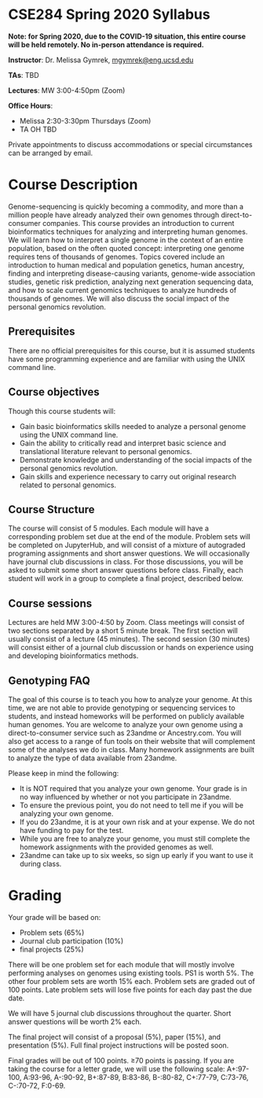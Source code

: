 # CSE284 Spring 2020 Syllabus

**Note: for Spring 2020, due to the COVID-19 situation, this entire course will be held remotely. No in-person attendance is required.**

**Instructor**: Dr. Melissa Gymrek, mgymrek@eng.ucsd.edu

**TAs**: TBD

**Lectures**: MW 3:00-4:50pm (Zoom)

**Office Hours**:
* Melissa 2:30-3:30pm Thursdays (Zoom)
* TA OH TBD

Private appointments to discuss accommodations or special circumstances can be arranged by email.

# Course Description

Genome-sequencing is quickly becoming a commodity, and more than a million people have already analyzed
their own genomes through direct-to-consumer companies. This course provides an introduction to current
bioinformatics techniques for analyzing and interpreting human genomes. We will learn how to interpret a single
genome in the context of an entire population, based on the often quoted concept: interpreting one genome
requires tens of thousands of genomes. Topics covered include an introduction to human medical and population
genetics, human ancestry, finding and interpreting disease-causing variants, genome-wide association studies,
genetic risk prediction, analyzing next generation sequencing data, and how to scale current genomics techniques
to analyze hundreds of thousands of genomes. We will also discuss the social impact of the personal genomics
revolution.

## Prerequisites
There are no official prerequisites for this course, but it is assumed students have some programming experience
and are familiar with using the UNIX command line.

## Course objectives
Though this course students will:
* Gain basic bioinformatics skills needed to analyze a personal genome using the UNIX command line.
* Gain the ability to critically read and interpret basic science and translational literature relevant to personal
genomics.
* Demonstrate knowledge and understanding of the social impacts of the personal genomics revolution.
* Gain skills and experience necessary to carry out original research related to personal genomics.

## Course Structure

The course will consist of 5 modules. Each module will have a corresponding problem set due at the end of the module. Problem sets will be completed on JupyterHub, and will consist of a mixture of autograded programing assignments and short answer questions.
We will occasionally have journal club discussions in class. For those discussions, you will be asked to submit some short answer questions before class.
Finally, each student will work in a group to complete a final project, described below.

## Course sessions
Lectures are held MW 3:00-4:50 by Zoom. Class meetings will consist of two sections separated by a short 5 minute break. The first section will usually
consist of a lecture (45 minutes). The second session (30 minutes) will consist either of a journal club discussion
or hands on experience using and developing bioinformatics methods. 

## Genotyping FAQ
The goal of this course is to teach you how to analyze your genome. At this time, we are not able to provide
genotyping or sequencing services to students, and instead homeworks will be performed on publicly available
human genomes. You are welcome to analyze your own genome using a direct-to-consumer service such as
23andme or Ancestry.com. You will also get access to a range of fun tools on their website that will complement some of the analyses we do in
class. Many homework assignments are built to analyze the type of data available from 23andme.

Please keep in mind the following:
* It is NOT required that you analyze your own genome. Your grade is in no way influenced by whether or
not you participate in 23andme.
* To ensure the previous point, you do not need to tell me if you will be analyzing your own genome.
* If you do 23andme, it is at your own risk and at your expense. We do not have funding to pay for the
test.
* While you are free to analyze your genome, you must still complete the homework assignments with the
provided genomes as well.
* 23andme can take up to six weeks, so sign up early if you want to use it during class.

# Grading

Your grade will be based on:
* Problem sets (65%)
* Journal club participation (10%)
* final projects (25%)

There will be one problem set for each module that will mostly involve performing analyses on genomes using
existing tools. PS1 is worth 5%. The other four problem sets are worth 15% each. Problem sets are graded out of 100 points. Late problem sets will lose five points for each day past the due date.

We will have 5 journal club discussions throughout the quarter. Short answer questions will be worth 2% each.

The final project will consist of a proposal (5%), paper (15%), and presentation (5%). Full final project instructions will be posted soon.

Final grades will be out of 100 points. ≥70 points is passing. If you are taking the course for a letter grade, we
will use the following scale: A+:97-100, A:93-96, A-:90-92, B+:87-89, B:83-86, B-:80-82, C+:77-79, C:73-76,
C-:70-72, F:0-69.

